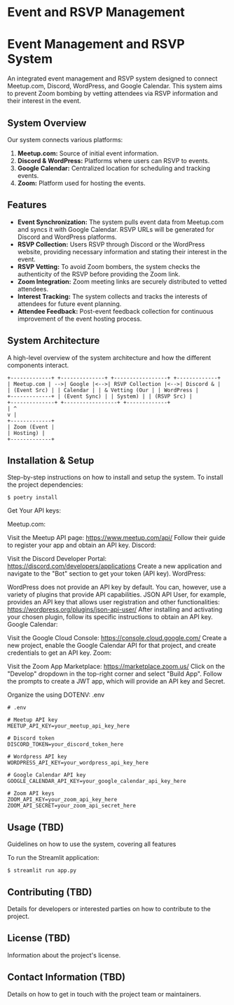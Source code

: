 # Event and RSVP Management

# Event Management and RSVP System

An integrated event management and RSVP system designed to connect Meetup.com, Discord, WordPress, and Google Calendar. This system aims to prevent Zoom bombing by vetting attendees via RSVP information and their interest in the event.

## System Overview

Our system connects various platforms:

1. **Meetup.com:** Source of initial event information.
2. **Discord & WordPress:** Platforms where users can RSVP to events.
3. **Google Calendar:** Centralized location for scheduling and tracking events.
4. **Zoom:** Platform used for hosting the events.


## Features

- **Event Synchronization:** The system pulls event data from Meetup.com and syncs it with Google Calendar. RSVP URLs will be generated for Discord and WordPress platforms.
- **RSVP Collection:** Users RSVP through Discord or the WordPress website, providing necessary information and stating their interest in the event.
- **RSVP Vetting:** To avoid Zoom bombers, the system checks the authenticity of the RSVP before providing the Zoom link.
- **Zoom Integration:** Zoom meeting links are securely distributed to vetted attendees.
- **Interest Tracking:** The system collects and tracks the interests of attendees for future event planning.
- **Attendee Feedback:** Post-event feedback collection for continuous improvement of the event hosting process.

## System Architecture

A high-level overview of the system architecture and how the different components interact.

```
+-------------+ +--------------+ +-----------------+ +-------------+
| Meetup.com | -->| Google |<-->| RSVP Collection |<-->| Discord & |
| (Event Src) | | Calendar | | & Vetting (Our | | WordPress |
+-------------+ | (Event Sync) | | System) | | (RSVP Src) |
+--------------+ +-----------------+ +-------------+
| ^
v |
+-------------+
| Zoom (Event |
| Hosting) |
+-------------+
```
## Installation & Setup

Step-by-step instructions on how to install and setup the system.
To install the project dependencies:

```shell
$ poetry install
```

Get Your API keys:

Meetup.com:

Visit the Meetup API page: https://www.meetup.com/api/
Follow their guide to register your app and obtain an API key.
Discord:

Visit the Discord Developer Portal: https://discord.com/developers/applications
Create a new application and navigate to the "Bot" section to get your token (API key).
WordPress:

WordPress does not provide an API key by default. You can, however, use a variety of plugins that provide API capabilities. JSON API User, for example, provides an API key that allows user registration and other functionalities: https://wordpress.org/plugins/json-api-user/
After installing and activating your chosen plugin, follow its specific instructions to obtain an API key.
Google Calendar:

Visit the Google Cloud Console: https://console.cloud.google.com/
Create a new project, enable the Google Calendar API for that project, and create credentials to get an API key.
Zoom:

Visit the Zoom App Marketplace: https://marketplace.zoom.us/
Click on the "Develop" dropdown in the top-right corner and select "Build App". Follow the prompts to create a JWT app, which will provide an API key and Secret.

Organize the using DOTENV:
.env

```
# .env

# Meetup API key
MEETUP_API_KEY=your_meetup_api_key_here

# Discord token
DISCORD_TOKEN=your_discord_token_here

# Wordpress API key
WORDPRESS_API_KEY=your_wordpress_api_key_here

# Google Calendar API key
GOOGLE_CALENDAR_API_KEY=your_google_calendar_api_key_here

# Zoom API keys
ZOOM_API_KEY=your_zoom_api_key_here
ZOOM_API_SECRET=your_zoom_api_secret_here

```

## Usage (TBD)

Guidelines on how to use the system, covering all features

To run the Streamlit application:

`$ streamlit run app.py`


## Contributing (TBD)

Details for developers or interested parties on how to contribute to the project.

## License (TBD)

Information about the project's license.

## Contact Information (TBD)

Details on how to get in touch with the project team or maintainers.
